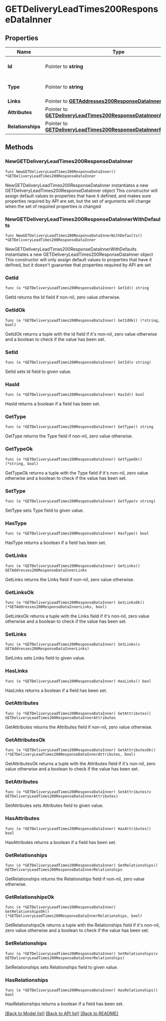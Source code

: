 # GETDeliveryLeadTimes200ResponseDataInner

## Properties

Name | Type | Description | Notes
------------ | ------------- | ------------- | -------------
**Id** | Pointer to **string** | The resource&#39;s id | [optional] 
**Type** | Pointer to **string** | The resource&#39;s type | [optional] [default to "delivery_lead_times"]
**Links** | Pointer to [**GETAddresses200ResponseDataInnerLinks**](GETAddresses200ResponseDataInnerLinks.md) |  | [optional] 
**Attributes** | Pointer to [**GETDeliveryLeadTimes200ResponseDataInnerAttributes**](GETDeliveryLeadTimes200ResponseDataInnerAttributes.md) |  | [optional] 
**Relationships** | Pointer to [**GETDeliveryLeadTimes200ResponseDataInnerRelationships**](GETDeliveryLeadTimes200ResponseDataInnerRelationships.md) |  | [optional] 

## Methods

### NewGETDeliveryLeadTimes200ResponseDataInner

`func NewGETDeliveryLeadTimes200ResponseDataInner() *GETDeliveryLeadTimes200ResponseDataInner`

NewGETDeliveryLeadTimes200ResponseDataInner instantiates a new GETDeliveryLeadTimes200ResponseDataInner object
This constructor will assign default values to properties that have it defined,
and makes sure properties required by API are set, but the set of arguments
will change when the set of required properties is changed

### NewGETDeliveryLeadTimes200ResponseDataInnerWithDefaults

`func NewGETDeliveryLeadTimes200ResponseDataInnerWithDefaults() *GETDeliveryLeadTimes200ResponseDataInner`

NewGETDeliveryLeadTimes200ResponseDataInnerWithDefaults instantiates a new GETDeliveryLeadTimes200ResponseDataInner object
This constructor will only assign default values to properties that have it defined,
but it doesn't guarantee that properties required by API are set

### GetId

`func (o *GETDeliveryLeadTimes200ResponseDataInner) GetId() string`

GetId returns the Id field if non-nil, zero value otherwise.

### GetIdOk

`func (o *GETDeliveryLeadTimes200ResponseDataInner) GetIdOk() (*string, bool)`

GetIdOk returns a tuple with the Id field if it's non-nil, zero value otherwise
and a boolean to check if the value has been set.

### SetId

`func (o *GETDeliveryLeadTimes200ResponseDataInner) SetId(v string)`

SetId sets Id field to given value.

### HasId

`func (o *GETDeliveryLeadTimes200ResponseDataInner) HasId() bool`

HasId returns a boolean if a field has been set.

### GetType

`func (o *GETDeliveryLeadTimes200ResponseDataInner) GetType() string`

GetType returns the Type field if non-nil, zero value otherwise.

### GetTypeOk

`func (o *GETDeliveryLeadTimes200ResponseDataInner) GetTypeOk() (*string, bool)`

GetTypeOk returns a tuple with the Type field if it's non-nil, zero value otherwise
and a boolean to check if the value has been set.

### SetType

`func (o *GETDeliveryLeadTimes200ResponseDataInner) SetType(v string)`

SetType sets Type field to given value.

### HasType

`func (o *GETDeliveryLeadTimes200ResponseDataInner) HasType() bool`

HasType returns a boolean if a field has been set.

### GetLinks

`func (o *GETDeliveryLeadTimes200ResponseDataInner) GetLinks() GETAddresses200ResponseDataInnerLinks`

GetLinks returns the Links field if non-nil, zero value otherwise.

### GetLinksOk

`func (o *GETDeliveryLeadTimes200ResponseDataInner) GetLinksOk() (*GETAddresses200ResponseDataInnerLinks, bool)`

GetLinksOk returns a tuple with the Links field if it's non-nil, zero value otherwise
and a boolean to check if the value has been set.

### SetLinks

`func (o *GETDeliveryLeadTimes200ResponseDataInner) SetLinks(v GETAddresses200ResponseDataInnerLinks)`

SetLinks sets Links field to given value.

### HasLinks

`func (o *GETDeliveryLeadTimes200ResponseDataInner) HasLinks() bool`

HasLinks returns a boolean if a field has been set.

### GetAttributes

`func (o *GETDeliveryLeadTimes200ResponseDataInner) GetAttributes() GETDeliveryLeadTimes200ResponseDataInnerAttributes`

GetAttributes returns the Attributes field if non-nil, zero value otherwise.

### GetAttributesOk

`func (o *GETDeliveryLeadTimes200ResponseDataInner) GetAttributesOk() (*GETDeliveryLeadTimes200ResponseDataInnerAttributes, bool)`

GetAttributesOk returns a tuple with the Attributes field if it's non-nil, zero value otherwise
and a boolean to check if the value has been set.

### SetAttributes

`func (o *GETDeliveryLeadTimes200ResponseDataInner) SetAttributes(v GETDeliveryLeadTimes200ResponseDataInnerAttributes)`

SetAttributes sets Attributes field to given value.

### HasAttributes

`func (o *GETDeliveryLeadTimes200ResponseDataInner) HasAttributes() bool`

HasAttributes returns a boolean if a field has been set.

### GetRelationships

`func (o *GETDeliveryLeadTimes200ResponseDataInner) GetRelationships() GETDeliveryLeadTimes200ResponseDataInnerRelationships`

GetRelationships returns the Relationships field if non-nil, zero value otherwise.

### GetRelationshipsOk

`func (o *GETDeliveryLeadTimes200ResponseDataInner) GetRelationshipsOk() (*GETDeliveryLeadTimes200ResponseDataInnerRelationships, bool)`

GetRelationshipsOk returns a tuple with the Relationships field if it's non-nil, zero value otherwise
and a boolean to check if the value has been set.

### SetRelationships

`func (o *GETDeliveryLeadTimes200ResponseDataInner) SetRelationships(v GETDeliveryLeadTimes200ResponseDataInnerRelationships)`

SetRelationships sets Relationships field to given value.

### HasRelationships

`func (o *GETDeliveryLeadTimes200ResponseDataInner) HasRelationships() bool`

HasRelationships returns a boolean if a field has been set.


[[Back to Model list]](../README.md#documentation-for-models) [[Back to API list]](../README.md#documentation-for-api-endpoints) [[Back to README]](../README.md)


